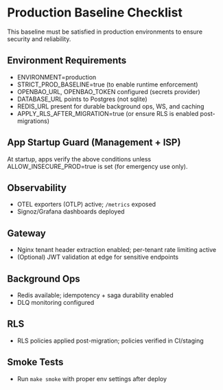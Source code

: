 # Production Baseline Checklist

This baseline must be satisfied in production environments to ensure security and reliability.

## Environment Requirements
- ENVIRONMENT=production
- STRICT_PROD_BASELINE=true (to enable runtime enforcement)
- OPENBAO_URL, OPENBAO_TOKEN configured (secrets provider)
- DATABASE_URL points to Postgres (not sqlite)
- REDIS_URL present for durable background ops, WS, and caching
- APPLY_RLS_AFTER_MIGRATION=true (or ensure RLS is enabled post-migrations)

## App Startup Guard (Management + ISP)
At startup, apps verify the above conditions unless ALLOW_INSECURE_PROD=true is set (for emergency use only).

## Observability
- OTEL exporters (OTLP) active; `/metrics` exposed
- Signoz/Grafana dashboards deployed

## Gateway
- Nginx tenant header extraction enabled; per-tenant rate limiting active
- (Optional) JWT validation at edge for sensitive endpoints

## Background Ops
- Redis available; idempotency + saga durability enabled
- DLQ monitoring configured

## RLS
- RLS policies applied post-migration; policies verified in CI/staging

## Smoke Tests
- Run `make smoke` with proper env settings after deploy
